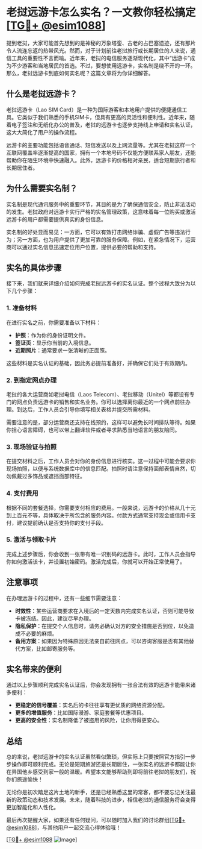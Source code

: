 # 老挝远游卡怎么实名？一文教你轻松搞定[[TG💪+ @esim1088](https://t.me/s/esim1088)]

提到老挝，大家可能首先想到的是神秘的万象塔銮、古老的占巴塞遗迹，还有那片令人流连忘返的热带风光。然而，对于计划前往老挝旅行或长期居住的人来说，通信工具的重要性不言而喻。近年来，老挝的电信服务逐渐现代化，其中“远游卡”成为不少游客和当地居民的首选。不过，要想使用远游卡，实名制是绕不开的一环。那么，老挝远游卡到底如何实名呢？这篇文章将为你详细解答。

## 什么是老挝远游卡？

老挝远游卡（Lao SIM Card）是一种为国际游客和本地用户提供的便捷通信工具。它类似于我们熟悉的手机SIM卡，但具有更高的灵活性和便利性。近年来，随着电子签注和无纸化办公的普及，老挝的远游卡也逐步支持线上申请和实名认证，这大大简化了用户的操作流程。

远游卡的主要功能包括语音通话、短信发送以及上网流量等。尤其在老挝这样一个互联网覆盖率逐渐提高的国家，拥有一个本地号码不仅能方便联系家人朋友，还能帮助你在陌生环境中快速融入。此外，远游卡的价格相对亲民，适合短期旅行者和长期居住者。

## 为什么需要实名制？

实名制是现代通讯服务中的重要环节，其目的是为了确保通信安全，防止非法活动的发生。老挝政府对远游卡实行严格的实名管理政策，这意味着每一位购买或激活远游卡的用户都需要提供真实的身份信息。

实名制的好处显而易见：一方面，它可以有效打击网络诈骗、虚假广告等违法行为；另一方面，也为用户提供了更加可靠的服务保障。例如，在紧急情况下，运营商可以通过实名信息迅速定位用户位置，提供必要的帮助和支持。

## 实名的具体步骤

接下来，我们就来详细介绍如何完成老挝远游卡的实名认证。整个过程大致分为以下几个步骤：

### 1. 准备材料

在进行实名之前，你需要准备以下材料：
- **护照**：作为你的身份证明文件。
- **签证页**：显示你当前的入境信息。
- **近期照片**：通常要求一张清晰的正面照。

这些材料是实名认证的基础，因此务必提前准备好，并确保它们处于有效期内。

### 2. 到指定网点办理

老挝的各大运营商如老挝电信（Laos Telecom）、老挝移动（Unitel）等都设有专门的网点负责远游卡的销售和实名业务。你可以选择离你最近的一个网点前往办理。到达后，工作人员会引导你填写相关表格并提交所需材料。

需要注意的是，部分运营商还支持在线预约，这样可以避免长时间排队等待。如果你担心语言障碍，也可以带上翻译软件或者寻求熟悉当地语言的朋友陪同。

### 3. 现场验证与拍照

在提交材料之后，工作人员会对你的身份信息进行核实。这一过程中可能会要求你现场拍照，以便与系统数据库中的信息匹配。拍照时请注意保持面部表情自然，切勿佩戴过多饰品或遮挡面部特征。

### 4. 支付费用

根据不同的套餐选择，你需要支付相应的费用。一般来说，远游卡的价格从几十元到上百元不等，具体取决于所包含的服务内容。付款方式通常支持现金或信用卡支付，建议提前确认是否支持你的支付手段。

### 5. 激活与领取卡片

完成上述步骤后，你会收到一张带有唯一识别码的远游卡。此时，工作人员会指导你如何激活该卡，并设置初始密码。激活完成后，你就可以开始正常使用了。

## 注意事项

在办理远游卡的过程中，还有一些细节需要注意：
- **时效性**：某些运营商要求在入境后的一定天数内完成实名认证，否则可能导致卡被冻结。因此，建议尽早办理。
- **隐私保护**：在提交个人信息时，请务必确认对方的安全措施是否到位，以免造成不必要的麻烦。
- **备用方案**：如果因为特殊原因无法亲自前往网点，可以咨询客服是否有其他替代方案，比如邮寄服务等。

## 实名带来的便利

通过以上步骤顺利完成实名认证后，你会发现拥有一张合法有效的远游卡能带来诸多便利：
- **更稳定的信号覆盖**：实名后的卡往往享有更优质的网络资源分配。
- **更多的增值服务**：比如国际漫游、家庭套餐等优惠项目。
- **更高的安全性**：实名制降低了被盗用的风险，让你用得更安心。

## 总结

总的来说，老挝远游卡的实名认证虽然看似繁琐，但实际上只要按照官方指引一步步操作即可顺利完成。无论是短期旅游还是长期居住，一张实名的远游卡都能让你在异国他乡感受到家一般的温暖。希望本文能够帮助到即将前往老挝的朋友们，祝你们旅途愉快！

无论你是初次踏足这片土地的新手，还是已经熟悉这里的常客，都不要忘记关注最新的政策动态和技术发展。未来，随着科技的进步，相信老挝的通信服务将会变得更加智能化和人性化。

最后再次提醒大家，如果还有任何疑问，可以随时加入我们的讨论群组[[TG💪+ @esim1088](https://t.me/s/esim1088)]，与其他用户一起交流心得体验哦！

[[TG💪+ @esim1088](https://t.me/s/esim1088) ![Image](https://i.postimg.cc/4NQfJmqS/Snipaste-2025-05-13-00-14-12.png)]